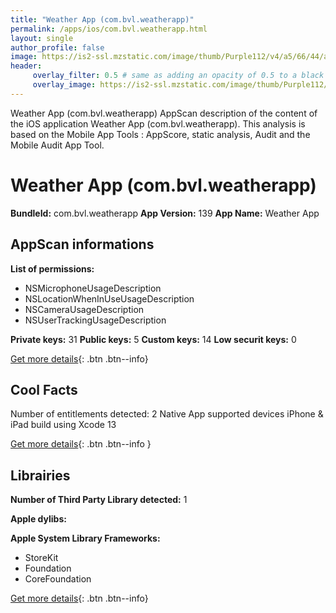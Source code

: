 ```yaml
---
title: "Weather App (com.bvl.weatherapp)"
permalink: /apps/ios/com.bvl.weatherapp.html
layout: single
author_profile: false
image: https://is2-ssl.mzstatic.com/image/thumb/Purple112/v4/a5/66/44/a5664462-060f-658f-9ed6-5c5c32c1ecf9/AppIcon-0-0-1x_U007emarketing-0-0-0-7-0-0-sRGB-0-0-0-GLES2_U002c0-512MB-85-220-0-0.png/512x512bb.jpg
header: 
     overlay_filter: 0.5 # same as adding an opacity of 0.5 to a black background
     overlay_image: https://is2-ssl.mzstatic.com/image/thumb/Purple112/v4/a5/66/44/a5664462-060f-658f-9ed6-5c5c32c1ecf9/AppIcon-0-0-1x_U007emarketing-0-0-0-7-0-0-sRGB-0-0-0-GLES2_U002c0-512MB-85-220-0-0.png/512x512bb.jpg
---
```

Weather App (com.bvl.weatherapp) AppScan description of the content of the iOS application Weather App (com.bvl.weatherapp). This analysis is based on the Mobile App Tools : AppScore, static analysis, Audit and the Mobile Audit App Tool.

# Weather App (com.bvl.weatherapp)

**BundleId:** com.bvl.weatherapp
**App Version:** 139
**App Name:** Weather App


## AppScan informations 

**List of permissions:** 
- NSMicrophoneUsageDescription
- NSLocationWhenInUseUsageDescription
- NSCameraUsageDescription
- NSUserTrackingUsageDescription
  
  
**Private keys:** 31
**Public keys:** 5
**Custom keys:** 14
**Low securit keys:** 0
  
[Get more details](/pricing.html){: .btn .btn--info}

## Cool Facts

Number of entitlements detected: 2
Native App
supported devices iPhone & iPad
build using Xcode 13
  
[Get more details](/pricing.html){: .btn .btn--info }

## Librairies 
**Number of Third Party Library detected:** 1


**Apple dylibs:**


**Apple System Library Frameworks:**
- StoreKit
- Foundation
- CoreFoundation


  
[Get more details](/pricing.html){: .btn .btn--info}

